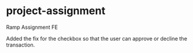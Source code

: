 # project-assignment
Ramp Assignment FE

Added the fix for the checkbox so that the user can approve or decline the transaction.
